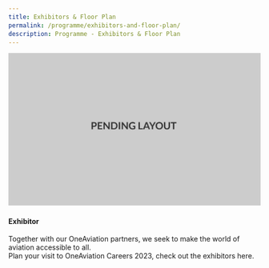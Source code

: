 ```yaml
---
title: Exhibitors & Floor Plan
permalink: /programme/exhibitors-and-floor-plan/
description: Programme - Exhibitors & Floor Plan
---
```

![pending](/images/pending_layout.png)

#### **Exhibitor**

Together with our OneAviation partners, we seek to make the world of aviation accessible to all.  
Plan your visit to OneAviation Careers 2023, check out the exhibitors here.

<style>#main-content .bp-section.bp-section-pagetitle, .bottom-navigation a {background-color: #CB6F31 !important;}</style>